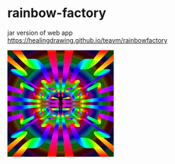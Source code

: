 # rainbow-factory
jar version of web app https://healingdrawing.github.io/teavm/rainbowfactory

![demo](demo.gif)